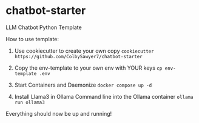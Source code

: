 # chatbot-starter
LLM Chatbot Python Template

How to use template:

1. Use cookiecutter to create your own copy
 `cookiecutter https://github.com/ColbySawyer7/chatbot-starter`

2. Copy the env-template to your own env with YOUR keys
  `cp env-template .env`

3. Start Containers and Daemonize
  `docker compose up -d`

4. Install Llama3 in Ollama
   Command line into the Ollama container
  `ollama run ollama3`

Everything should now be up and running!
